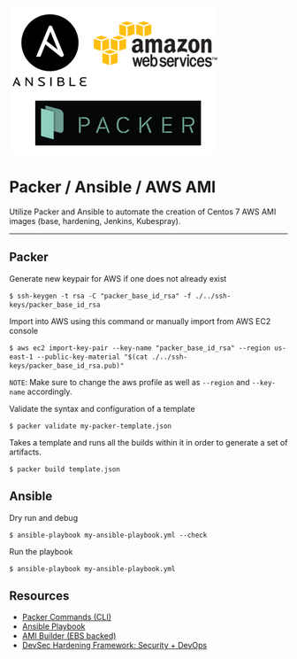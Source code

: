 ![Packer - Ansible - AWS AMI](aws_ansible_pacer.png)

# Packer / Ansible / AWS AMI

Utilize Packer and Ansible to automate the creation of Centos 7 AWS AMI images (base, hardening, Jenkins, Kubespray).

---

## Packer

Generate new keypair for AWS if one does not already exist

    $ ssh-keygen -t rsa -C "packer_base_id_rsa" -f ./../ssh-keys/packer_base_id_rsa

Import into AWS using this command or manually import from AWS EC2 console

    $ aws ec2 import-key-pair --key-name "packer_base_id_rsa" --region us-east-1 --public-key-material "$(cat ./../ssh-keys/packer_base_id_rsa.pub)"

`NOTE`: Make sure to change the aws profile as well as `--region` and `--key-name` accordingly.

Validate the syntax and configuration of a template

    $ packer validate my-packer-template.json

Takes a template and runs all the builds within it in order to generate a set of artifacts.

    $ packer build template.json

## Ansible

Dry run and debug

    $ ansible-playbook my-ansible-playbook.yml --check

Run the playbook

    $ ansible-playbook my-ansible-playbook.yml

## Resources

* [Packer Commands (CLI)](https://www.packer.io/docs/commands/index.html)
* [Ansible Playbook](https://docs.ansible.com/ansible/latest/cli/ansible-playbook.html)
* [AMI Builder (EBS backed)](https://www.packer.io/docs/builders/amazon-ebs.html)
* [DevSec Hardening Framework: Security + DevOps](https://dev-sec.io/)

